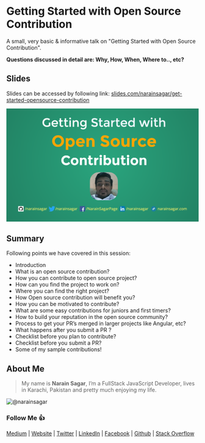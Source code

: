 # Getting Started with Open Source Contribution

A small, very basic & informative talk on "Getting Started with Open Source Contribution".

**Questions discussed in detail are: Why, How, When, Where to.., etc?**

## Slides

Slides can be accessed by following link: 
[slides.com/narainsagar/get-started-opensource-contribution](http://slides.com/narainsagar/get-started-opensource-contribution)

![welcome](screen.png)

## Summary

Following points we have covered in this session:

* Introduction
* What is an open source contribution?
* How you can contribute to open source project?
* How can you find the project to work on?
* Where you can find the right project?
* How Open source contribution will benefit you?
* How you can be motivated to contribute?
* What are some easy contributions for juniors and first timers?
* How to build your reputation in the open source community?
* Process to get your PR’s merged in larger projects like Angular, etc?
* What happens after you submit a PR ?
* Checklist before you plan to contribute?
* Checklist before you submit a PR?
* Some of my sample contributions!

## About Me

> My name is **Narain Sagar**, I’m a FullStack JavaScript Developer, lives in  Karachi, Pakistan and pretty much enjoying my life.

![@narainsagar](https://avatars0.githubusercontent.com/narainsagar?&s=128)

### Follow Me 👍

[Medium](http://blog.narainsagar.com/) | 
[Website](http://narainsagar.com/) | 
[Twitter](https://twitter.com/narainsagar) | 
[LinkedIn](https://www.linkedin.com/pk/narainsagar) | 
[Facebook](https://facebook.com/NarainSagarPage) | 
[Github](https://github.com/narainsagar) | 
[Stack Overflow](www.stackoverflow.com/users/5228251/narainsagar)